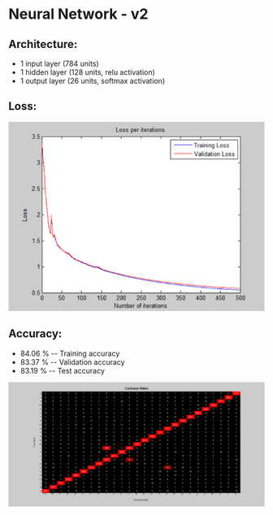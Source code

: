 # Neural Network - v2

## Architecture:

- 1 input layer (784 units)
- 1 hidden layer (128 units, relu activation)
- 1 output layer (26 units, softmax activation)

## Loss:

![image](Visualizations/Loss_per_iterations.png)

## Accuracy:

- 84.06 % -- Training accuracy
- 83.37 % -- Validation accuracy
- 83.19 % -- Test accuracy

![image](Visualizations/Confusion_Matrix.png)
